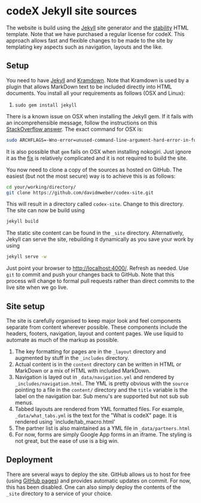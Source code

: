 # codeX Jekyll site sources

The  website is build using the [Jekyll](http://jekyllrb.com/) site generator and the [stability](http://themeforest.net/item/stability-responsive-html5css3-template/7222255) HTML template. Note that we have purchased a regular license for codeX. This approach allows fast and flexible changes to be made to the site by templating key aspects such as navigation, layouts and the like.

## Setup
You need to have [Jekyll](http://jekyllrb.com/) and [Kramdown](http://kramdown.gettalong.org/). Note that Kramdown is used by a plugin that allows MarkDown text to be included directly into HTML documents. You install all your requirements as follows (OSX and Linux):

 1.  `sudo gem install jekyll`

There is a known issue on OSX when installing the Jekyll gem. If it fails with an incomprehensible message, follow the instructions on this [StackOverflow answer](http://stackoverflow.com/questions/22352838/ruby-gem-install-json-fails-on-mavericks-and-xcode-5-1-unknown-argument-mul). The exact command for OSX is:

``` bash
sudo ARCHFLAGS=-Wno-error=unused-command-line-argument-hard-error-in-future gem install jekyll
```

It is also possible that `gem` fails on OSX when installing nokogiri. Just ignore it as the [fix](http://nokogiri.org/tutorials/installing_nokogiri.html) is relatively complicated and it is not required to build the site.

You now need to clone a copy of the sources as hosted on GitHub. The easiest (but not the most secure) way is to achieve this is as follows:

``` bash
cd your/working/directory/
git clone https://github.com/davidmweber/codex-site.git
```
This will result in a directory called `codex-site`. Change to this directory. The site can now be build using 
``` bash
jekyll build
```
The static site content can be found in the `_site` directory. Alternatively, Jekyll can serve the site, rebuilding it dynamically as you save your work by using 
``` bash
jekyll serve -w
```
Just point your browser to [http://localhost:4000/](http://localhost:4000/). Refresh as needed. Use `git` to commit and push your changes back to GitHub. Note that this process will change to formal pull requests rather than direct commits to the live site when we go live.


## Site setup
The site is carefully organised to keep major look and feel components separate from content wherever possible. These components include the headers, footers, navigation, layout and content pages. We use liquid to automate as much of the markup as possible.

1. The key formatting for pages are in the `_layout` directory and augmented by stuff in the `_includes` directory. 
1. Actual content is in the `content` directory can be written in HTML or MarkDown or a mix of HTML with included MarkDown.
1. Navigation is layed out in `_data/navigation.yml` and rendered by `_includes/navigation.html`. The YML is pretty 
obvious with the `source` pointing to a file in the `content/` directory and the `title` variable is the label on the navigation bar. Sub menu's are supported but not sub sub menus.
1. Tabbed layouts are rendered from YML formatted files. For example, `_data/what_tabs.yml` is the text for the "What is codeX" page. It is rendered using `include/tab_macro.html'
1. The partner list is also maintained as a YML file in `_data/partners.html`
1. For now, forms are simply Google App forms in an iframe. The styling is not great, but the ease of use is a big win.

## Deployment
There are several ways to deploy the site. GitHub allows us to host for free (using [GitHub pages](https://pages.github.com/)) and provides automatic updates on commit. For now, this has been disabled. One can also simply deploy the contents of the `_site` directory to a service of your choice.





